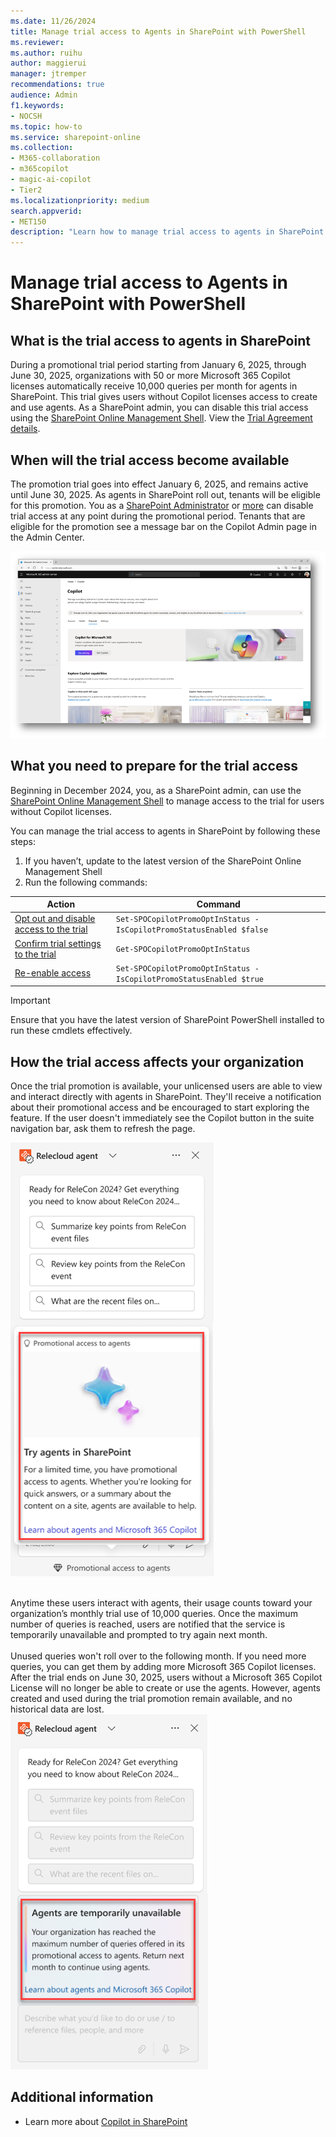 ```yaml
---
ms.date: 11/26/2024
title: Manage trial access to Agents in SharePoint with PowerShell
ms.reviewer: 
ms.author: ruihu
author: maggierui
manager: jtremper
recommendations: true
audience: Admin
f1.keywords:
- NOCSH
ms.topic: how-to
ms.service: sharepoint-online
ms.collection: 
- M365-collaboration
- m365copilot
- magic-ai-copilot
- Tier2
ms.localizationpriority: medium
search.appverid:
- MET150
description: "Learn how to manage trial access to agents in SharePoint with PowerShell and how the trial access affects your organization."
---
```


# Manage trial access to Agents in SharePoint with PowerShell

## What is the trial access to agents in SharePoint

During a promotional trial period starting from January 6, 2025, through June 30, 2025, organizations with 50 or more Microsoft 365 Copilot licenses automatically receive 10,000 queries per month for agents in SharePoint. This trial gives users without Copilot licenses access to create and use agents. As a SharePoint admin, you can disable this trial access using the [SharePoint Online Management Shell](/powershell/sharepoint/sharepoint-online/introduction-sharepoint-online-management-shell). View the [Trial Agreement details](/legal/microsoft-365/in-app-trials-terms-of-service).

## When will the trial access become available

The promotion trial goes into effect January 6, 2025, and remains active until June 30, 2025. As agents in SharePoint roll out, tenants will be eligible for this promotion. You as a [SharePoint Administrator](/sharepoint/sharepoint-admin-role) or [more](/microsoft-365/admin/add-users/about-admin-roles) can disable trial access at any point during the promotional period. Tenants that are eligible for the promotion see a message bar on the Copilot Admin page in the Admin Center.

![Screenshot of the Copilot Admin page in the Admin Center.](media/agents-sharepoint/admin-center-promo-message.png)

## What you need to prepare for the trial access

Beginning in December 2024, you, as a SharePoint admin, can use the [SharePoint Online Management Shell](/powershell/sharepoint/sharepoint-online/introduction-sharepoint-online-management-shell) to manage access to the trial for users without Copilot licenses.

You can manage the trial access to agents in SharePoint by following these steps:

1. If you haven’t, update to the latest version of the SharePoint Online Management Shell
1. Run the following commands:

  | Action                                      | Command                              |
  |---------------------------------------------|--------------------------------------|
  | [Opt out and disable access to the trial](/powershell/module/sharepoint-online/set-spocopilotpromooptinstatus)  | `Set-SPOCopilotPromoOptInStatus -IsCopilotPromoStatusEnabled $false`     |
  | [Confirm trial settings to the trial](/powershell/module/sharepoint-online/get-spocopilotpromooptinstatus) | `Get-SPOCopilotPromoOptInStatus`     |
  | [Re-enable access](/powershell/module/sharepoint-online/set-spocopilotpromooptinstatus)  | `Set-SPOCopilotPromoOptInStatus -IsCopilotPromoStatusEnabled $true`     |

  > [!IMPORTANT]
  > Ensure that you have the latest version of SharePoint PowerShell installed to run these cmdlets effectively.

## How the trial access affects your organization

<div>
  <div>
Once the trial promotion is available, your unlicensed users are able to view and interact directly with agents in SharePoint. They'll receive a notification about their promotional access and be encouraged to start exploring the feature. If the user doesn't immediately see the Copilot button in the suite navigation bar, ask them to refresh the page.  
    </div>
      <div>

![screenshots of the trial access message in chat pane.](media/agents-sharepoint/promo-message-to-users.png)
        </div>
    <div >
      <br>Anytime these users interact with agents, their usage counts toward your organization’s monthly trial use of 10,000 queries. Once the maximum number of queries is reached, users are notified that the service is temporarily unavailable and prompted to try again next month.</br>
        <br>
        Unused queries won't roll over to the following month. If you need more queries, you can get them by adding more Microsoft 365 Copilot licenses. After the trial ends on June 30, 2025, users without a Microsoft 365 Copilot License will no longer be able to create or use the agents. However, agents created and used during the trial promotion remain available, and no historical data are lost.</br>
        </div>
    <div >
      ![screenshots of reaching query limit message.](media/agents-sharepoint/reached-limit-message.png)
    </div>
</div>

## Additional information

- Learn more about [Copilot in SharePoint](https://support.microsoft.com/topic/44e981e7-dcef-4422-977d-967f3dcfe796)
